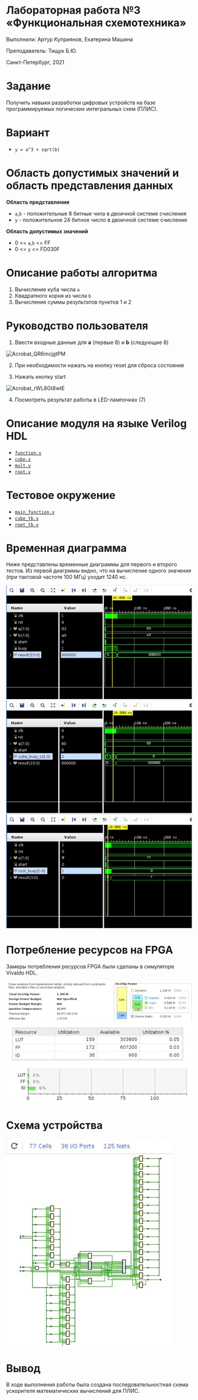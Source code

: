 # Лабораторная работа №3 &laquo;Функциональная схемотехника&raquo;

Выполнили: Артур Куприянов, Екатерина Машина

Преподаватель: Тищук Б.Ю.

Санкт-Петербург, 2021

Задание
=======

Получить навыки разработки цифровых устройств на базе программируемых логических интегральных схем (ПЛИС).


Вариант
=======

* `y = a^3 + sqrt(b)`

Область допустимых значений и область представления данных
===================

**Область представления**

* `a`,`b` - положительные 8 битные чила в двоичной системе счисления
* `y` - положительное 24 битное число в двоичной системе счисления 

**Область допустимых значений**

* 0 <= `a`,`b` <= FF
* 0 <= `y` <= FD030F


Описание работы алгоритма
===================

1. Вычисление куба числа `a`
2. Квадратного корня из числа `b`
3. Вычисление суммы результатов пунктов 1 и 2

Руководство пользователя
========================

1. Ввести входные данные для **a** (первые 8) и **b** (следующие 8)

![Acrobat_QR6mcjgtPM](https://i.imgur.com/5cDtOmM.png)

2. При необходимости нажать на кнопку reset для сброса состояния

3. Нажать кнопку start

![Acrobat_rWL8Gt8wtE](https://i.imgur.com/zJazdHE.png)

4. Посмотреть результат работы в LED-лампочках (7)

Описание модуля на языке Verilog HDL
====================================
* <a href="./src/function.v">`function.v`</a>
* <a href="./src/cube.v">`cube.v`</a>
* <a href="./src/mult.v">`mult.v`</a>
* <a href="./src/root.v">`root.v`</a>

Тестовое окружение
==================
* <a href="./test/main_function.v">`main_function.v`</a>
* <a href="./test/cube_tb.v">`cube_tb.v`</a>
* <a href="./test/root_tb.v">`root_tb.v`</a>

Временная диаграмма
===================
Ниже представлены временные диаграммы для первого и второго тестов. Из первой диагрммы видно, что на вычисление одного значения (при тактовой частоте 100 МГц) уходит 1240 нс.

![](./images/main_test.jpg)
![](./images/cube_test.jpg)
![](./images/sqrt_test.jpg)

Потребление ресурсов на FPGA
============================

Замеры потребления ресурсов FPGA были сделаны в симуляторе Vivaldo HDL.

![](./images/power.png)
![](./images/resourse_u.png)

Схема устройства
========================

![](./images/schema.png)

Вывод
=====

В ходе выполнения работы была создана последовательностная схема ускорителя математических вычислений для ПЛИС.
